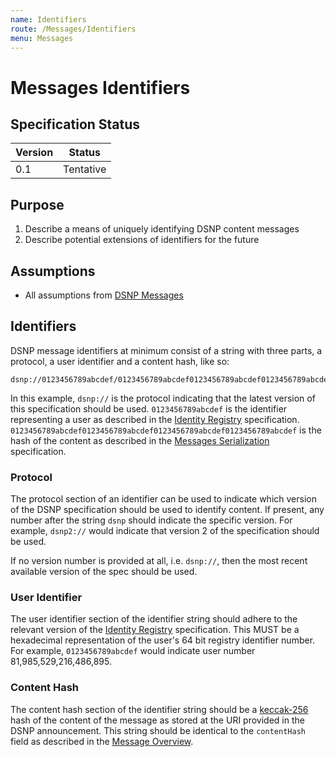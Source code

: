 ```yaml
---
name: Identifiers
route: /Messages/Identifiers
menu: Messages
---
```


# Messages Identifiers

## Specification Status

| Version | Status |
---------- | ---------
| 0.1     | Tentative |

## Purpose

1. Describe a means of uniquely identifying DSNP content messages
1. Describe potential extensions of identifiers for the future

## Assumptions

* All assumptions from [DSNP Messages](/Messages/Overview)

## Identifiers

DSNP message identifiers at minimum consist of a string with three parts, a protocol, a user identifier and a content hash, like so:

```
dsnp://0123456789abcdef/0123456789abcdef0123456789abcdef0123456789abcdef0123456789abcdef
```

In this example, `dsnp://` is the protocol indicating that the latest version of this specification should be used.
`0123456789abcdef` is the identifier representing a user as described in the [Identity Registry](/Identity/Registry) specification.
`0123456789abcdef0123456789abcdef0123456789abcdef0123456789abcdef` is the hash of the content as described in the [Messages Serialization](/Messages/Serialization) specification.

### Protocol

The protocol section of an identifier can be used to indicate which version of the DSNP specification should be used to identify content.
If present, any number after the string `dsnp` should indicate the specific version.
For example, `dsnp2://` would indicate that version 2 of the specification should be used.

If no version number is provided at all, i.e. `dsnp://`, then the most recent available version of the spec should be used.

### User Identifier

The user identifier section of the identifier string should adhere to the relevant version of the [Identity Registry](/Identity/Registry) specification.
This MUST be a hexadecimal representation of the user's 64 bit registry identifier number.
For example, `0123456789abcdef` would indicate user number 81,985,529,216,486,895.

### Content Hash

The content hash section of the identifier string should be a [keccak-256](https://en.wikipedia.org/wiki/SHA-3) hash of the content of the message as stored at the URI provided in the DSNP announcement.
This string should be identical to the `contentHash` field as described in the [Message Overview](/Messages/Overview).
